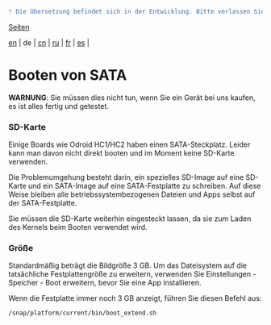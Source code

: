 ```diff
! Die Übersetzung befindet sich in der Entwicklung. Bitte verlassen Sie sich auf die englische Originalversion.
```

[Seiten](https://github.com/syncloud/docs/blob/master/de/index.md#seiten)

[en](https://github.com/syncloud/platform/wiki/Boot-from-SATA) | 
de | 
[cn](https://github.com/syncloud/docs/blob/master/cn/content/Boot-from-SATA.md) | 
[ru](https://github.com/syncloud/docs/blob/master/ru/content/Boot-from-SATA.md) | 
[fr](https://github.com/syncloud/docs/blob/master/fr/content/Boot-from-SATA.md) | 
[es](https://github.com/syncloud/docs/blob/master/es/content/Boot-from-SATA.md) | 

# Booten von SATA

**WARNUNG**: Sie müssen dies nicht tun, wenn Sie ein Gerät bei uns kaufen, es ist alles fertig und getestet.

### SD-Karte

Einige Boards wie Odroid HC1/HC2 haben einen SATA-Steckplatz. Leider kann man davon nicht direkt booten und im Moment keine SD-Karte verwenden.

Die Problemumgehung besteht darin, ein spezielles SD-Image auf eine SD-Karte und ein SATA-Image auf eine SATA-Festplatte zu schreiben. Auf diese Weise bleiben alle betriebssystembezogenen Dateien und Apps selbst auf der SATA-Festplatte.

Sie müssen die SD-Karte weiterhin eingesteckt lassen, da sie zum Laden des Kernels beim Booten verwendet wird.

### Größe

Standardmäßig beträgt die Bildgröße 3 GB. Um das Dateisystem auf die tatsächliche Festplattengröße zu erweitern, verwenden Sie Einstellungen - Speicher - Boot erweitern, bevor Sie eine App installieren.

Wenn die Festplatte immer noch 3 GB anzeigt, führen Sie diesen Befehl aus:

```
/snap/platform/current/bin/boot_extend.sh
```
